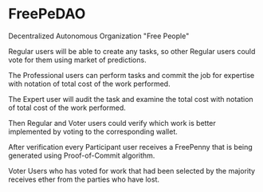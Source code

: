 # FreePeDAO
Decentralized Autonomous Organization "Free People"

Regular users will be able to create any tasks, so other Regular users could vote for them using market of predictions. 

The Professional users can perform tasks and commit the job for expertise with notation of total cost of the work performed. 

The Expert user will audit the task and examine the total cost with notation of total cost of the work performed. 

Then Regular and Voter users could verify which work is better implemented by voting to the corresponding wallet. 

After verification every Participant user receives a FreePenny that is being generated using Proof-of-Commit algorithm.

Voter Users who has voted for work that had been selected by the majority receives ether from the parties who have lost.
